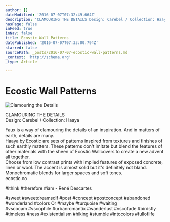 ```yaml
---
author: []
dateModified: '2016-07-07T07:32:49.664Z'
description: 'CLAMOURING THE DETAILS Design: Carebel / Collection: Haaya'
hasPage: false
inFeed: true
inNav: false
title: Ecostic Wall Patterns
datePublished: '2016-07-07T07:33:00.794Z'
starred: false
sourcePath: _posts/2016-07-07-ecostic-wall-patterns.md
_context: 'http://schema.org'
_type: Article

---
```

# Ecostic Wall Patterns
![Clamouring the Details](https://s3-us-west-2.amazonaws.com/the-grid-img/p/7bc13be9abeb943bd9a9971bd1fdbeddf286e9c1.jpg)

CLAMOURING THE DETAILS  
Design: Carebel / Collection: Haaya

Faux is a way of clamouring the details of an inspiration. And in matters of earth, details are many.   
Haaya by Ecostic are sets of patterns inspired from textures and finishes of such earthly matters. These patterns don't imitate but blend the features of other materials with the sheen of Ecostic Wallcovers to create a new advent all together.   
Choose from low contrast prints with implied features of exposed concrete, linen or wool. The accent is almost solid but it's definitely not bland. Monochromatic blends for larger spaces and soft tones.   
ecostic.co

\#ithink \#therefore \#iam - René Descartes

\#sweet \#sweetdreamsdlf \#post \#concept \#postconcept \#abandoned \#wonderland \#colors Or \#maybe \#turquoise \#waiting  
\#vscocam \#vscophile \#urbanromantix \#wanderlust \#vscofade \#birdsfly \#timeless \#ness \#existentialism \#hiking \#stumble \#intocolors \#fulloflife
